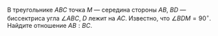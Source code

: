 В треугольнике  $ABC$ точка  $M$ — середина стороны $AB$, $BD$  — биссектриса угла  $\angle ABC$, $D$  лежит на  $AC$. Известно, что  $\angle BDM=90^\circ$. Найдите отношение  $AB:BC$.